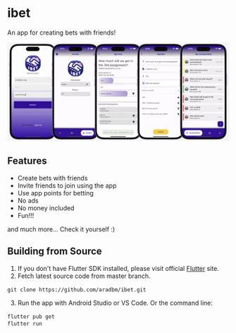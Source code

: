 # ibet

An app for creating bets with friends!

![alt text](images/app_samples.png)

## Features

- Create bets with friends
- Invite friends to join using the app
- Use app points for betting
- No ads
- No money included
- Fun!!!

and much more...
Check it yourself :)

## Building from Source

1. If you don't have Flutter SDK installed, please visit official [Flutter](https://flutter.dev/) site.
2. Fetch latest source code from master branch.

```
git clone https://github.com/aradbm/ibet.git
```

3. Run the app with Android Studio or VS Code. Or the command line:

```
flutter pub get
flutter run
```

